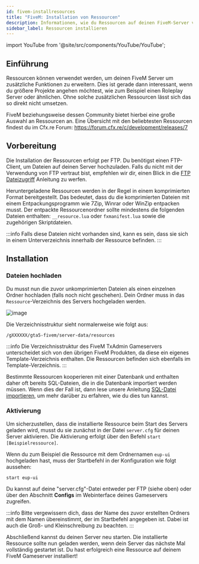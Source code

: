 ```yaml
---
id: fivem-installresources
title: "FiveM: Installation von Ressourcen"
description: Informationen, wie du Ressourcen auf deinen FiveM-Server von ZAP-Hosting installieren kannst - ZAP-Hosting.com Dokumentation
sidebar_label: Ressourcen installieren
---
```


import YouTube from '@site/src/components/YouTube/YouTube';

## Einführung

Ressourcen können verwendet werden, um deinen FiveM Server um zusätzliche Funktionen zu erweitern. Dies ist gerade dann interessant, wenn du größere Projekte angehen möchtest, wie zum Beispiel einen Roleplay Server oder ähnlichen. Ohne solche zusätzlichen Ressourcen lässt sich das so direkt nicht umsetzen.

FiveM beziehungsweise dessen Community bietet hierbei eine große Auswahl an Ressourcen an. Eine Übersicht mit den beliebtesten Ressourcen findest du im Cfx.re Forum: https://forum.cfx.re/c/development/releases/7

<YouTube videoId="V7us5V6KLho" title="How to Add Resources to a FiveM Server" description="Hast du das Gefühl, dass du etwas besser verstehst, wenn du es in Aktion siehst?  Wir haben etwas für dich! Tauche ab in unser Video, welches alles für dich zusammenfasst. Egal, ob du es eilig hast oder einfach nur Informationen auf möglichst verständliche Art und Weise aufnehmen möchtest!"/>


## Vorbereitung

Die Installation der Ressourcen erfolgt per FTP. Du benötigst einen FTP-Client, um Dateien auf deinen Server hochzuladen. Falls du nicht mit der Verwendung von FTP vertraut bist, empfehlen wir dir, einen Blick in die [FTP Dateizugriff](gameserver-ftpaccess.md) Anleitung zu werfen.

Heruntergeladene Ressourcen werden in der Regel in einem komprimierten Format bereitgestellt. Das bedeutet, dass du die komprimierten Dateien mit einem Entpackungsprogramm wie 7Zip, Winrar oder WinZip entpacken musst. Der entpackte Ressourcenordner sollte mindestens die folgenden Dateien enthalten: `__resource.lua` oder `fxmanifest.lua` sowie die zugehörigen Skriptdateien.

:::info
Falls diese Dateien nicht vorhanden sind, kann es sein, dass sie sich in einem Unterverzeichnis innerhalb der Ressource befinden.
:::


## Installation

### Dateien hochladen

Du musst nun die zuvor unkomprimierten Dateien als einen einzelnen Ordner hochladen (falls noch nicht geschehen). Dein Ordner muss in das `Ressource`-Verzeichnis des Servers hochgeladen werden.

![image](https://github.com/zaphosting/docs/assets/42719082/85a508ac-fd43-401f-9fc6-cffd538e34f0)

Die Verzeichnisstruktur sieht normalerweise wie folgt aus:
```
/gXXXXXX/gta5-fivem/server-data/resources
```

:::info
Die Verzeichnisstruktur des FiveM TxAdmin Gameservers unterscheidet sich von den übrigen FiveM Produkten, da diese ein eigenes Template-Verzeichnis enthalten. Die Ressourcen befinden sich ebenfalls im Template-Verzeichnis.
:::

Bestimmte Ressourcen kooperieren mit einer Datenbank und enthalten daher oft bereits SQL-Dateien, die in die Datenbank importiert werden müssen. Wenn dies der Fall ist, dann lese unsere Anleitung [SQL-Datei importieren](fivem-sql-file-import.md), um mehr darüber zu erfahren, wie du dies tun kannst.

### Aktivierung

Um sicherzustellen, dass die installierte Ressource beim Start des Servers geladen wird, musst du sie zunächst in der Datei `server.cfg` für deinen Server aktivieren. Die Aktivierung erfolgt über den Befehl `start [Beispielressource]`. 

Wenn du zum Beispiel die Ressource mit dem Ordnernamen `eup-ui` hochgeladen hast, muss der Startbefehl in der Konfiguration wie folgt aussehen: 
```
start eup-ui
```

Du kannst auf deine "server.cfg"-Datei entweder per FTP (siehe oben) oder über den Abschnitt **Configs** im Webinterface deines Gameservers zugreifen.

:::info
Bitte vergewissern dich, dass der Name des zuvor erstellten Ordners mit dem Namen übereinstimmt, der im Startbefehl angegeben ist. Dabei ist auch die Groß- und Kleinschreibung zu beachten.
:::

Abschließend kannst du deinen Server neu starten. Die installierte Ressource sollte nun geladen werden, wenn dein Server das nächste Mal vollständig gestartet ist. Du hast erfolgreich eine Ressource auf deinem FiveM Gameserver installiert!

